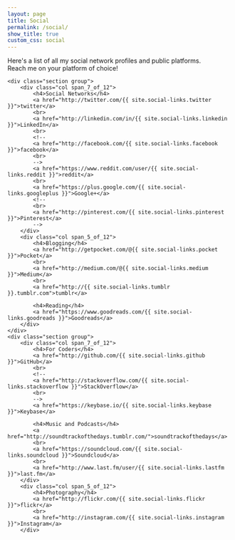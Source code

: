 ```yaml
---
layout: page
title: Social
permalink: /social/
show_title: true
custom_css: social
---
```


<div class="container">

Here's a list of all my social network profiles and public platforms.
<br>Reach me on your platform of choice!

    <div class="section group">
        <div class="col span_7_of_12">
            <h4>Social Networks</h4>
            <a href="http://twitter.com/{{ site.social-links.twitter }}">twitter</a>
            <br>
            <a href="http://linkedin.com/in/{{ site.social-links.linkedin }}">LinkedIn</a>
            <br>
            <!--
            <a href="http://facebook.com/{{ site.social-links.facebook }}">facebook</a>
            <br>
            -->
            <a href="https://www.reddit.com/user/{{ site.social-links.reddit }}">reddit</a>
            <br>
            <a href="https://plus.google.com/{{ site.social-links.googleplus }}">Google+</a>
            <!--
            <br>
            <a href="http://pinterest.com/{{ site.social-links.pinterest }}">Pinterest</a>
            -->
        </div>
        <div class="col span_5_of_12">
            <h4>Blogging</h4>
            <a href="http://getpocket.com/@{{ site.social-links.pocket }}">Pocket</a>
            <br>
            <a href="http://medium.com/@{{ site.social-links.medium }}">Medium</a>
            <br>
            <a href="http://{{ site.social-links.tumblr }}.tumblr.com">tumblr</a>

            <h4>Reading</h4>
            <a href="https://www.goodreads.com/{{ site.social-links.goodreads }}">Goodreads</a>
        </div>
    </div>
    <div class="section group">
        <div class="col span_7_of_12">
            <h4>For Coders</h4>
            <a href="http://github.com/{{ site.social-links.github }}">GitHub</a>
            <br>
            <!--
            <a href="http://stackoverflow.com/{{ site.social-links.stackoverflow }}">StackOverflow</a>
            <br>
            -->
            <a href="https://keybase.io/{{ site.social-links.keybase }}">Keybase</a>

            <h4>Music and Podcasts</h4>
            <a href="http://soundtrackofthedays.tumblr.com/">soundtrackofthedays</a>
            <br>
            <a href="https://soundcloud.com/{{ site.social-links.soundcloud }}">Soundcloud</a>
            <br>
            <a href="http://www.last.fm/user/{{ site.social-links.lastfm }}">last.fm</a>
        </div>
        <div class="col span_5_of_12">
            <h4>Photography</h4>
            <a href="http://flickr.com/{{ site.social-links.flickr }}">flickr</a>
            <br>
            <a href="http://instagram.com/{{ site.social-links.instagram }}">Instagram</a>
        </div>
</div>
